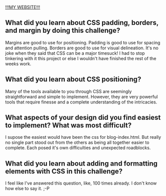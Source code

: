 [!!!MY WEBSITE!!!](http://adampinsky.github.io/)



What did you learn about CSS padding, borders, and margin by doing this challenge?
---
Margins are good to use for positioning. Padding is good to use for spacing and attention pulling. Borders are good to use for visual delineation.  It's no joke when they said that CSS can be a major timesuck! I had to stop tinkering with it this project or else I wouldn't have finished the rest of the weeks work.



What did you learn about CSS positioning?
---
Many of the tools available to you through CSS are seemingly straightforward and simple to implement. However, they are very powerful tools that require finesse and a complete understanding of the intricacies.



What aspects of your design did you find easiest to implement? What was most difficult?
---
I supose the easiest would have been the css for blog-index.html. But really no single part stood out from the others as being all together easier to complete. Each posed it's own difficulties and unexpected roadblocks.


What did you learn about adding and formatting elements with CSS in this challenge?
---
I feel like I've answered this question, like, 100 times already.  I don't know how else to say it. ;-P